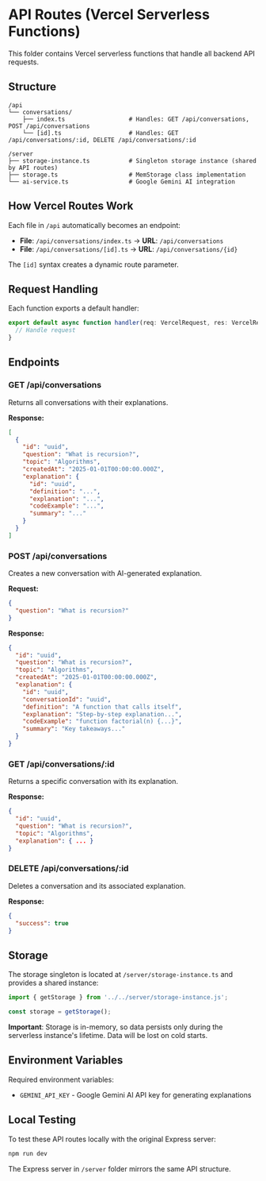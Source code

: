 # API Routes (Vercel Serverless Functions)

This folder contains Vercel serverless functions that handle all backend API requests.

## Structure

```
/api
└── conversations/
    ├── index.ts                  # Handles: GET /api/conversations, POST /api/conversations
    └── [id].ts                   # Handles: GET /api/conversations/:id, DELETE /api/conversations/:id

/server
├── storage-instance.ts           # Singleton storage instance (shared by API routes)
├── storage.ts                    # MemStorage class implementation
└── ai-service.ts                 # Google Gemini AI integration
```

## How Vercel Routes Work

Each file in `/api` automatically becomes an endpoint:

- **File**: `/api/conversations/index.ts` → **URL**: `/api/conversations`
- **File**: `/api/conversations/[id].ts` → **URL**: `/api/conversations/{id}`

The `[id]` syntax creates a dynamic route parameter.

## Request Handling

Each function exports a default handler:

```typescript
export default async function handler(req: VercelRequest, res: VercelResponse) {
  // Handle request
}
```

## Endpoints

### GET /api/conversations
Returns all conversations with their explanations.

**Response:**
```json
[
  {
    "id": "uuid",
    "question": "What is recursion?",
    "topic": "Algorithms",
    "createdAt": "2025-01-01T00:00:00.000Z",
    "explanation": {
      "id": "uuid",
      "definition": "...",
      "explanation": "...",
      "codeExample": "...",
      "summary": "..."
    }
  }
]
```

### POST /api/conversations
Creates a new conversation with AI-generated explanation.

**Request:**
```json
{
  "question": "What is recursion?"
}
```

**Response:**
```json
{
  "id": "uuid",
  "question": "What is recursion?",
  "topic": "Algorithms",
  "createdAt": "2025-01-01T00:00:00.000Z",
  "explanation": {
    "id": "uuid",
    "conversationId": "uuid",
    "definition": "A function that calls itself",
    "explanation": "Step-by-step explanation...",
    "codeExample": "function factorial(n) {...}",
    "summary": "Key takeaways..."
  }
}
```

### GET /api/conversations/:id
Returns a specific conversation with its explanation.

**Response:**
```json
{
  "id": "uuid",
  "question": "What is recursion?",
  "topic": "Algorithms",
  "explanation": { ... }
}
```

### DELETE /api/conversations/:id
Deletes a conversation and its associated explanation.

**Response:**
```json
{
  "success": true
}
```

## Storage

The storage singleton is located at `/server/storage-instance.ts` and provides a shared instance:

```typescript
import { getStorage } from '../../server/storage-instance.js';

const storage = getStorage();
```

**Important**: Storage is in-memory, so data persists only during the serverless instance's lifetime. Data will be lost on cold starts.

## Environment Variables

Required environment variables:
- `GEMINI_API_KEY` - Google Gemini AI API key for generating explanations

## Local Testing

To test these API routes locally with the original Express server:

```bash
npm run dev
```

The Express server in `/server` folder mirrors the same API structure.
